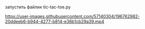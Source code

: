 запустить файлик tic-tac-toe.py


https://user-images.githubusercontent.com/57140304/196762982-20ddeeb6-b944-4277-b814-e36b1cb29a39.mp4
